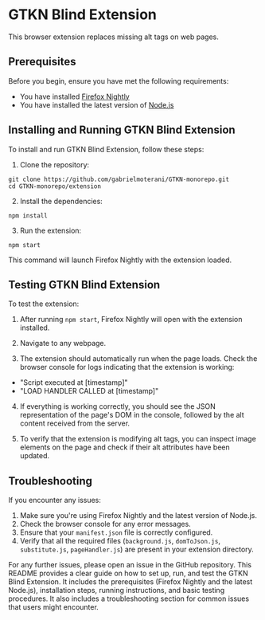 # GTKN Blind Extension

This browser extension replaces missing alt tags on web pages.

## Prerequisites

Before you begin, ensure you have met the following requirements:

* You have installed [Firefox Nightly](https://www.mozilla.org/en-US/firefox/channel/desktop/#nightly)
* You have installed the latest version of [Node.js](https://nodejs.org/)

## Installing and Running GTKN Blind Extension

To install and run GTKN Blind Extension, follow these steps:

1. Clone the repository:
```
git clone https://github.com/gabrielmoterani/GTKN-monorepo.git 
cd GTKN-monorepo/extension
```


2. Install the dependencies:
```
npm install
```


3. Run the extension:
```
npm start
```


This command will launch Firefox Nightly with the extension loaded.

## Testing GTKN Blind Extension

To test the extension:

1. After running `npm start`, Firefox Nightly will open with the extension installed.

2. Navigate to any webpage.

3. The extension should automatically run when the page loads. Check the browser console for logs indicating that the extension is working:
- "Script executed at [timestamp]"
- "LOAD HANDLER CALLED at [timestamp]"

4. If everything is working correctly, you should see the JSON representation of the page's DOM in the console, followed by the alt content received from the server.

5. To verify that the extension is modifying alt tags, you can inspect image elements on the page and check if their alt attributes have been updated.

## Troubleshooting

If you encounter any issues:

1. Make sure you're using Firefox Nightly and the latest version of Node.js.
2. Check the browser console for any error messages.
3. Ensure that your `manifest.json` file is correctly configured.
4. Verify that all the required files (`background.js`, `domToJson.js`, `substitute.js`, `pageHandler.js`) are present in your extension directory.

For any further issues, please open an issue in the GitHub repository.
This README provides a clear guide on how to set up, run, and test the GTKN Blind Extension. It includes the prerequisites (Firefox Nightly and the latest Node.js), installation steps, running instructions, and basic testing procedures. It also includes a troubleshooting section for common issues that users might encounter.





